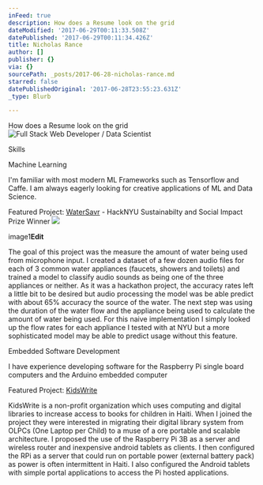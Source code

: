 ```yaml
---
inFeed: true
description: How does a Resume look on the grid
dateModified: '2017-06-29T00:11:33.508Z'
datePublished: '2017-06-29T00:11:34.426Z'
title: Nicholas Rance
author: []
publisher: {}
via: {}
sourcePath: _posts/2017-06-28-nicholas-rance.md
starred: false
datePublishedOriginal: '2017-06-28T23:55:23.631Z'
_type: Blurb

---
```

How does a Resume look on the grid
![Full Stack Web Developer / Data Scientist](https://the-grid-user-content.s3-us-west-2.amazonaws.com/d7274d49-a386-43be-a142-349b7b724e5e.png)

Skills

Machine Learning

I'm familiar with most modern ML Frameworks such as Tensorflow and Caffe. I am always eagerly looking for creative applications of ML and Data Science.

Featured Project: [WaterSavr][0] - HackNYU Sustainabilty and Social Impact Prize Winner
![](https://the-grid-user-content.s3-us-west-2.amazonaws.com/365e9f70-48fe-430b-9591-dfcdc71ae6a8.png)

image1**Edit**

The goal of this project was the measure the amount of water being used from microphone input. I created a dataset of a few dozen audio files for each of 3 common water appliances (faucets, showers and toilets) and trained a model to classify audio sounds as being one of the three appliances or neither. As it was a hackathon project, the accuracy rates left a little bit to be desired but audio processing the model was be able predict with about 65% accuracy the source of the water. The next step was using the duration of the water flow and the appliance being used to calculate the amount of water being used. For this naive implementation I simply looked up the flow rates for each appliance I tested with at NYU but a more sophisticated model may be able to predict usage without this feature.

Embedded Software Development

I have experience developing software for the Raspberry Pi single board computers and the Arduino embedded computer

Featured Project: [KidsWrite][1]

KidsWrite is a non-profit organization which uses computing and digital libraries to increase access to books for children in Haiti. When I joined the project they were interested in migrating their digital library system from OLPCs (One Laptop per Child) to a muse of a ore portable and scalable architecture. I proposed the use of the Raspberry Pi 3B as a server and wireless router and inexpensive android tablets as clients. I then configured the RPi as a server that could run on portable power (external battery pack) as power is often intermittent in Haiti. I also configured the Android tablets with simple portal applications to access the Pi hosted applications.

[0]: https://devpost.com/software/machine-learning-psychology-for-water-sustainability "Devpost Link"
[1]: http://kidswrite.org/